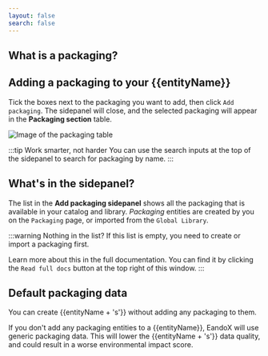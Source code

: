 ```yaml
---
layout: false
search: false
---
```


<script setup>
import { ref, onMounted } from 'vue'
import { useData } from 'vitepress'
import MinidocStyles from '../MinidocStyles.vue'
const { site, frontmatter } = useData()

const entityName = ref('')

onMounted(() => {
  const params = new URLSearchParams(window.location.search);
  entityName.value = params.get('entity') || 'product';
});
</script>

<MinidocStyles />

## What is a packaging?

<!--@include: ../../documentation/__partials/packaging-explanation.md -->

## Adding a packaging to your {{entityName}}

Tick the boxes next to the packaging you want to add, then click `Add packaging`. The sidepanel will close, and the selected packaging will appear in the **Packaging section** table.

![Image of the packaging table](/images/product/packaging-added.jpg)

:::tip Work smarter, not harder
You can use the search inputs at the top of the sidepanel to search for packaging by name.
:::

## What's in the sidepanel?

The list in the **Add packaging sidepanel** shows all the packaging that is available in your catalog and library. _Packaging_ entities are created by you on the `Packaging` page, or imported from the `Global Library`.

:::warning Nothing in the list?
If this list is empty, you need to create or import a packaging first.

Learn more about this in the full documentation. You can find it by clicking the `Read full docs` button at the top right of this window.
:::

## Default packaging data

You can create {{entityName + 's'}} without adding any packaging to them.

If you don't add any packaging entities to a {{entityName}}, EandoX will use generic packaging data. This will lower the {{entityName + 's'}} data quality, and could result in a worse environmental impact score.
